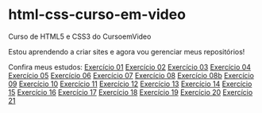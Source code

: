 # html-css-curso-em-video
 Curso de HTML5 e CSS3 do CursoemVideo

 Estou aprendendo a criar sites e agora vou gerenciar meus repositórios!
 
 Confira meus estudos:
 <a href="https://vitorhfcorrea.github.io/html-css-curso-em-video/modulo01/ex001/">Exercício 01</a>
 <a href="https://vitorhfcorrea.github.io/html-css-curso-em-video/modulo01/ex002/">Exercício 02</a>
 <a href="https://vitorhfcorrea.github.io/html-css-curso-em-video/modulo01/ex003/">Exercício 03</a>
 <a href="https://vitorhfcorrea.github.io/html-css-curso-em-video/modulo01/ex004/">Exercício 04</a>
 <a href="https://vitorhfcorrea.github.io/html-css-curso-em-video/modulo01/ex005/">Exercício 05</a>
 <a href="https://vitorhfcorrea.github.io/html-css-curso-em-video/modulo01/ex006/">Exercício 06</a>
 <a href="https://vitorhfcorrea.github.io/html-css-curso-em-video/modulo01/ex007/">Exercício 07</a>
 <a href="https://vitorhfcorrea.github.io/html-css-curso-em-video/modulo01/ex008/">Exercício 08</a>
 <a href="https://vitorhfcorrea.github.io/html-css-curso-em-video/modulo01/ex008b/">Exercício 08b</a>
 <a href="https://vitorhfcorrea.github.io/html-css-curso-em-video/modulo01/ex009/">Exercício 09</a>
 <a href="https://vitorhfcorrea.github.io/html-css-curso-em-video/modulo01/ex010/">Exercício 10</a>
 <a href="https://vitorhfcorrea.github.io/html-css-curso-em-video/modulo01/ex011/">Exercício 11</a>
 <a href="https://vitorhfcorrea.github.io/html-css-curso-em-video/modulo01/ex012/">Exercício 12</a>
 <a href="https://vitorhfcorrea.github.io/html-css-curso-em-video/modulo01/ex013/">Exercício 13</a>
 <a href="https://vitorhfcorrea.github.io/html-css-curso-em-video/modulo01/ex014/">Exercício 14</a>
 <a href="https://vitorhfcorrea.github.io/html-css-curso-em-video/modulo01/ex015/">Exercício 15</a>
 <a href="">Exercício 16</a>
 <a href="">Exercício 17</a>
 <a href="">Exercício 18</a>
 <a href="">Exercício 19</a>
 <a href="">Exercício 20</a>
 <a href="">Exercício 21</a>
